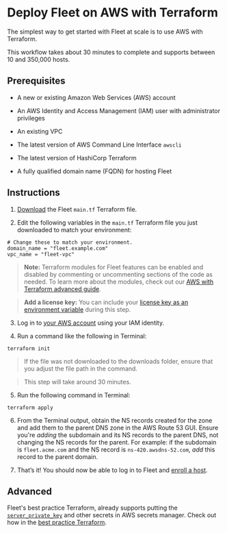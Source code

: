 # Deploy Fleet on AWS with Terraform

The simplest way to get started with Fleet at scale is to use AWS with Terraform.

This workflow takes about 30 minutes to complete and supports between 10 and 350,000 hosts.


## Prerequisites

- A new or existing Amazon Web Services (AWS) account

- An AWS Identity and Access Management (IAM) user with administrator privileges

- An existing VPC

- The latest version of AWS Command Line Interface `awscli`

- The latest version of HashiCorp Terraform

- A fully qualified domain name (FQDN) for hosting Fleet

## Instructions

1. [Download](https://github.com/fleetdm/fleet-terraform/blob/main/example/main.tf) the Fleet `main.tf` Terraform file.

2. Edit the following variables in the `main.tf` Terraform file you just downloaded to match your environment:
    
```
# Change these to match your environment.
domain_name = "fleet.example.com"
vpc_name = "fleet-vpc"
```

> **Note:** Terraform modules for Fleet features can be enabled and disabled by commenting or uncommenting sections of the code as needed. To learn more about the modules, check out our [AWS with Terraform advanced guide](https://fleetdm.com/docs/deploy/deploy-on-aws-with-terraform).

> **Add a license key:** You can include your [license key as an environment variable](https://fleetdm.com/docs/configuration/fleet-server-configuration#license-key) during this step.

3. Log in to [your AWS account](https://aws.amazon.com/iam/) using your IAM identity.

4. Run a command like the following in Terminal:
    
```
terraform init
```

> If the file was not downloaded to the downloads folder, ensure that you adjust the file path in the command.

> This step will take around 30 minutes.

5. Run the following command in Terminal:

```
terraform apply
```

6. From the Terminal output, obtain the NS records created for the zone and add them to the parent DNS zone in the AWS Route 53 GUI. Ensure you're *adding* the subdomain and its NS records to the parent DNS, not changing the NS records for the parent. For example: if the subdomain is `fleet.acme.com` and the NS record is `ns-420.awsdns-52.com`, *add* this record to the parent domain. 

7. That’s it! You should now be able to log in to Fleet and [enroll a host](https://fleetdm.com/docs/using-fleet/enroll-hosts).

## Advanced

Fleet's best practice Terraform, already supports putting the [`server_private_key`](https://fleetdm.com/docs/configuration/fleet-server-configuration#server-private-key) and other secrets in AWS secrets manager. Check out how in the [best practice Terraform](https://github.com/fleetdm/fleet-terraform/blob/def4b3320640cd70de83ccdae4e77a388ad1ff96/byo-vpc/byo-db/byo-ecs/main.tf#L100).

<meta name="articleTitle" value="Deploy Fleet on AWS with Terraform">
<meta name="authorGitHubUsername" value="edwardsb">
<meta name="authorFullName" value="Ben Edwards">
<meta name="publishedOn" value="2025-07-17">
<meta name="category" value="guides">
<meta name="articleImageUrl" value="../website/assets/images/articles/deploy-fleet-on-aws-with-terraform-800x450@2x.png">
<meta name="description" value="Learn how to deploy Fleet on AWS.">
